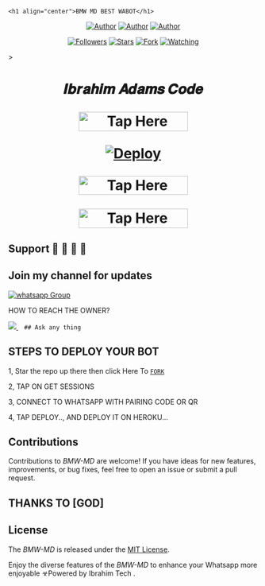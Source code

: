 <p align="center">  
  <a href="https://whatsapp.com/channel/0029VaZuGSxEawdxZK9CzM0Y">
   <a .img="https://photos.app.goo.gl/wnXZzjbBL7r7F1rv8">

    <h1 align="center">BMW MD BEST WABOT</h1>
  </a>
</p>
<p align="center">
<a href="https://github.com/ibrahimaitech"><img title="Author" src="https://img.shields.io/badge/ibrahimaitech-black?style=for-the-badge&logo=Github"></a> <a href="https://whatsapp.com/channel/0029VaZuGSxEawdxZK9CzM0Y"><img title="Author" src="https://img.shields.io/badge/CHANNEL-black?style=for-the-badge&logo=whatsapp"></a> <a href="https://wa.me/25471077266"><img title="Author" src="https://img.shields.io/badge/CHAT US-black?style=for-the-badge&logo=whatsapp"></a>
<p/>
<p align="center">
<a href="https://github.com/ibrahimaitech?tab=followers"><img title="Followers" src="https://img.shields.io/github/followers/ibrahimaitech?label=Followers&style=social"></a>
<a href="https://github.com/ibrahimaitech/BMW-MD/stargazers/"><img title="Stars" src="https://img.shields.io/github/stars/ibrahimaitech/BMW-MD?&style=social"></a>
<a href="https://github.com/ibrahimaitech/BMW-MD/network/members"><img title="Fork" src="https://img.shields.io/github/forks/ibrahimaitech/BMW-MD?style=social"></a>
<a href="https://github.com/ibrahimaitech/BMW-MD/watchers"><img title="Watching" src="https://img.shields.io/github/watchers/ibrahimaitech/BMW-MD?label=Watching&style=social"></a>
</p>></a>                     

 <h1 align="center"> 𝑰𝒃𝒓𝒂𝒉𝒊𝒎 𝑨𝒅𝒂𝒎𝒔 𝑪𝒐𝒅𝒆

</p>

<a href="https://github.com/IBRAHIM-TECH-AI/SESSION-SITE/tree/main"><img title="Tap Here Open Session Site" src="https://img.shields.io/badge/GET SESSION -h?color=red&style=for-the-badge&logo=msi" width="220" height="38.45"/></a></p>

</p>

[![Deploy](https://www.herokucdn.com/deploy/button.svg)](https://dashboard.heroku.com/new?button-url=https://github.com/ibraahadam/BMW-MD&template=https://github.com/ibraahadam/BMW-MD/tree/main)

</p>


<a href="https://www.clever-cloud.com/"><img title="Tap Here Open Session Site" src="https://img.shields.io/badge/𝑫𝑬𝑷𝑳𝑶𝒀_𝑶𝑵-𝑪𝑳𝑬𝑽𝑬𝑹 -h?color=green&style=for-the-badge&logo=msi" width="220" height="38.45"/></a></p>

</p>

<a href="https://github.com/IBRAHIM-TECH-AI/IBRAHIM-ADAMS-INFO"><img title="Tap Here Open Session Site" src="https://img.shields.io/badge/DEVELOPER-INFO -h?color=blue&style=for-the-badge&logo=msi" width="220" height="38.45"/></a></p>


</p>
   


## Support 🧧 🧧 🧧 🧧
## Join my channel for updates
<a href="https://whatsapp.com/channel/0029VaZuGSxEawdxZK9CzM0Y" target="_blank">
    <img alt="whatsapp Group" src="https://img.shields.io/badge/ Whatsapp Support Channel -25D366?style=for-the-badge&logo=whatsapp&logoColor=white" />
  </a>
</p>


HOW TO REACH THE OWNER? 
 
   
   <a href="https://wa.me/message/74F2PC4JA4F3P1">
    <img src="https://img.shields.io/badge/WhatsApp-25D366?style=for-the-badge&logo=whatsapp&logoColor=white" />
  </a>&nbsp;&nbsp;
   <a

    ## Ask any thing

</p>

## STEPS TO DEPLOY YOUR BOT


1, Star the repo up there then click Here To  [`FORK`](https://github.com/ibrahimaitech/BMW-MD/fork)

2, TAP ON GET SESSIONS



3, CONNECT TO WHATSAPP WITH PAIRING CODE OR QR



4, TAP DEPLOY.., AND DEPLOY IT ON HEROKU...

</p>






  

</p>


## Contributions


Contributions to *BMW-MD* are welcome! If you have ideas for new features, improvements, or bug fixes, feel free to open an issue or submit a pull request.
## THANKS TO [GOD]

## License

The *BMW-MD* is released under the [MIT License](https://opensource.org/licenses/MIT).

Enjoy the diverse features of the *BMW-MD*  to enhance your Whatsapp more enjoyable
☣Powered by Ibrahim Tech
.
